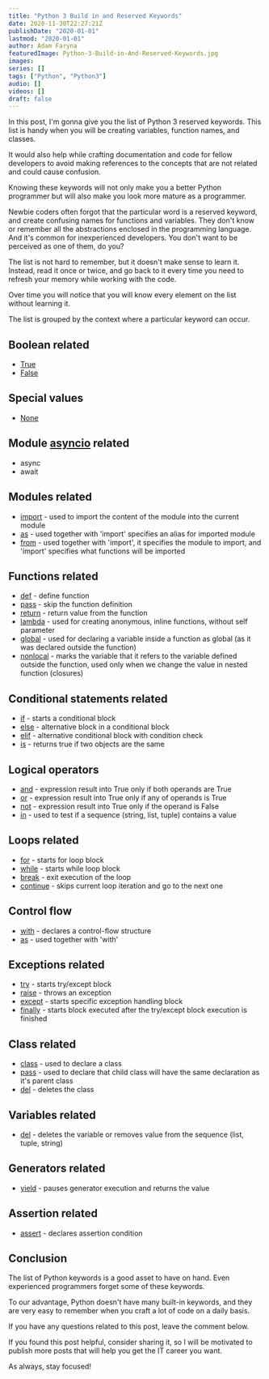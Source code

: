 ```yaml
---
title: "Python 3 Build in and Reserved Keywords"
date: 2020-11-30T22:27:21Z
publishDate: "2020-01-01"
lastmod: "2020-01-01"
author: Adam Faryna
featuredImage: Python-3-Build-in-And-Reserved-Keywords.jpg
images:
series: []
tags: ["Python", "Python3"]
audio: []
videos: []
draft: false
---
```


In this post, I'm gonna give you the list of Python 3 reserved keywords. This list is handy when you will be creating variables, function names, and classes.

It would also help while crafting documentation and code for fellow developers to avoid making references to the concepts that are not related and could cause confusion.

Knowing these keywords will not only make you a better Python programmer but will also make you look more mature as a programmer.

Newbie coders often forgot that the particular word is a reserved keyword, and create confusing names for functions and variables. They don't know or remember all the abstractions enclosed in the programming language. And it's common for inexperienced developers. You don't want to be perceived as one of them, do you?

The list is not hard to remember, but it doesn't make sense to learn it. Instead, read it once or twice, and go back to it every time you need to refresh your memory while working with the code.

Over time you will notice that you will know every element on the list without learning it.

The list is grouped by the context where a particular keyword can occur.

## Boolean related

- [True](https://docs.python.org/3/library/constants.html?highlight=false#True)
- [False](https://docs.python.org/3/library/constants.html?highlight=false#False)

## Special values

- [None](https://docs.python.org/3/library/constants.html?highlight=none#None)

## Module [asyncio](https://docs.python.org/3/library/asyncio.html) related

- async
- await

## Modules related

- [import](https://docs.python.org/3/library/2to3.html?highlight=import#2to3fixer-import) - used to import the content of the module into the current module
- [as](https://docs.python.org/3/reference/import.html?highlight=import#submodules) - used together with 'import' specifies an alias for imported module
- [from](https://docs.python.org/3/reference/import.html?highlight=import#submodules) - used together with 'import', it specifies the module to import, and 'import' specifies what functions will be imported

## Functions related

- [def](https://docs.python.org/3/reference/compound_stmts.html#function-definitions) - define function
- [pass](https://docs.python.org/3/reference/simple_stmts.html#the-pass-statement) - skip the function definition
- [return](https://docs.python.org/3/reference/simple_stmts.html#the-return-statement) - return value from the function
- [lambda](https://docs.python.org/3/reference/compound_stmts.html#index-24) - used for creating anonymous, inline functions, without self parameter
- [global](https://docs.python.org/3/reference/simple_stmts.html#index-22) - used for declaring a variable inside a function as global (as it was declared outside the function)
- [nonlocal](https://docs.python.org/3/reference/simple_stmts.html#index-44) - marks the variable that it refers to the variable defined outside the function, used only when we change the value in nested function (closures)

## Conditional statements related

- [if](https://docs.python.org/3/reference/compound_stmts.html#if) - starts a conditional block
- [else](https://docs.python.org/3/reference/compound_stmts.html#else) - alternative block in a conditional block
- [elif](https://docs.python.org/3/reference/compound_stmts.html#the-if-statement) - alternative conditional block with condition check
- [is](https://docs.python.org/3/reference/expressions.html#is) - returns true if two objects are the same

## Logical operators

- [and](https://docs.python.org/3/reference/expressions.html#and) - expression result into True only if both operands are True
- [or](https://docs.python.org/3/reference/expressions.html#and) - expression result into True only if any of operands is True
- [not](https://docs.python.org/3/reference/expressions.html#and) - expression result into True only if the operand is False
- [in](https://docs.python.org/3/reference/expressions.html#in) - used to test if a sequence (string, list, tuple) contains a value

## Loops related

- [for](https://docs.python.org/3/reference/compound_stmts.html#for) - starts for loop block
- [while](https://docs.python.org/3/reference/compound_stmts.html#while) - starts while loop block
- [break](https://docs.python.org/3/reference/simple_stmts.html#break) - exit execution of the loop
- [continue](https://docs.python.org/3/reference/simple_stmts.html#the-continue-statement) - skips current loop iteration and go to the next one

## Control flow

- [with](https://docs.python.org/3/reference/compound_stmts.html#with) - declares a control-flow structure
- [as](https://docs.python.org/3/reference/compound_stmts.html#with) - used together with 'with'

## Exceptions related

- [try](https://docs.python.org/3/reference/compound_stmts.html#try) - starts try/except block
- [raise](https://docs.python.org/3/reference/simple_stmts.html#raise) - throws an exception
- [except](https://docs.python.org/3/reference/compound_stmts.html#except) - starts specific exception handling block
- [finally](https://docs.python.org/3/reference/compound_stmts.html#finally) - starts block executed after the try/except block execution is finished

## Class related

- [class](https://docs.python.org/3/glossary.html#term-class) - used to declare a class
- [pass](https://docs.python.org/3/reference/simple_stmts.html#index-20) - used to declare that child class will have the same declaration as it's parent class
- [del](https://docs.python.org/3/reference/simple_stmts.html#del) - deletes the class

## Variables related

- [del](https://docs.python.org/3/reference/simple_stmts.html#del) - deletes the variable or removes value from the sequence (list, tuple, string)

## Generators related

- [yield](https://docs.python.org/3/reference/expressions.html#index-22) - pauses generator execution and returns the value

## Assertion related

- [assert](https://docs.python.org/3/reference/simple_stmts.html#assert) - declares assertion condition

## Conclusion

The list of Python keywords is a good asset to have on hand. Even experienced programmers forget some of these keywords.

To our advantage, Python doesn't have many built-in keywords, and they are very easy to remember when you craft a lot of code on a daily basis.

If you have any questions related to this post, leave the comment below.

If you found this post helpful, consider sharing it, so I will be motivated to publish more posts that will help you get the IT career you want.

As always, stay focused!
